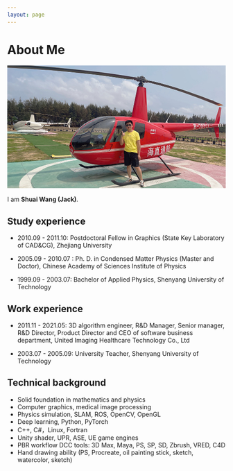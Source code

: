 ```yaml
---
layout: page
---
```


# About Me

<div>
<img src="/images/wangshuai.jpg">
</div>

I am **Shuai Wang (Jack)**.

## Study experience
- 2010.09 - 2011.10: Postdoctoral Fellow in Graphics (State Key Laboratory of CAD&CG), Zhejiang University

- 2005.09 - 2010.07 :   Ph. D. in Condensed Matter Physics (Master and Doctor), Chinese Academy of Sciences Institute of Physics

- 1999.09 - 2003.07:   Bachelor of Applied Physics, Shenyang University of Technology


## Work experience

- 2011.11 - 2021.05:  3D algorithm engineer, R&D Manager, Senior manager, R&D Director, Product Director and CEO of software business department, United Imaging Healthcare Technology Co., Ltd

- 2003.07 - 2005.09:  University Teacher, Shenyang University of Technology

## **Technical background**

+ Solid foundation in mathematics and physics
+ Computer graphics, medical image processing
+ Physics simulation, SLAM, ROS, OpenCV, OpenGL
+ Deep learning, Python, PyTorch
+ C++, C#，Linux, Fortran
+ Unity shader, UPR, ASE, UE game engines
+ PBR workflow DCC tools: 3D Max, Maya, PS, SP, SD, Zbrush, VRED, C4D
+ Hand drawing ability (PS, Procreate, oil painting stick, sketch, watercolor, sketch)